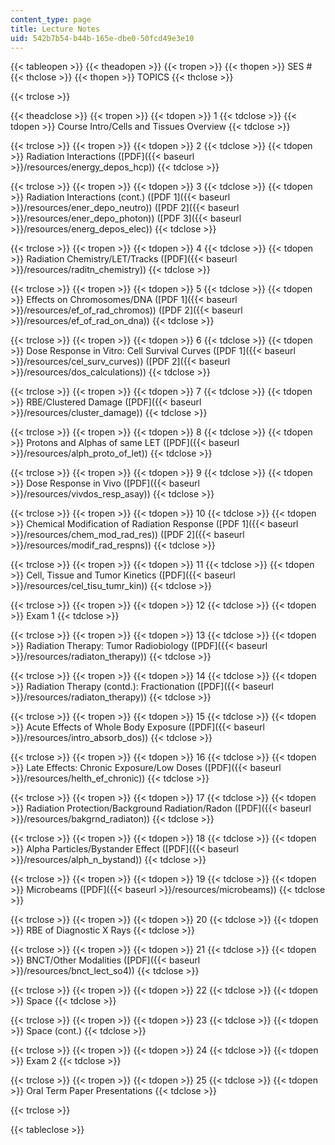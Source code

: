 ```yaml
---
content_type: page
title: Lecture Notes
uid: 542b7b54-b44b-165e-dbe0-50fcd49e3e10
---
```


{{< tableopen >}}
{{< theadopen >}}
{{< tropen >}}
{{< thopen >}}
SES #
{{< thclose >}}
{{< thopen >}}
TOPICS
{{< thclose >}}

{{< trclose >}}

{{< theadclose >}}
{{< tropen >}}
{{< tdopen >}}
1
{{< tdclose >}}
{{< tdopen >}}
Course Intro/Cells and Tissues Overview
{{< tdclose >}}

{{< trclose >}}
{{< tropen >}}
{{< tdopen >}}
2
{{< tdclose >}}
{{< tdopen >}}
Radiation Interactions ([PDF]({{< baseurl >}}/resources/energy_depos_hcp))
{{< tdclose >}}

{{< trclose >}}
{{< tropen >}}
{{< tdopen >}}
3
{{< tdclose >}}
{{< tdopen >}}
Radiation Interactions (cont.) ([PDF 1]({{< baseurl >}}/resources/ener_depo_neutro)) ([PDF 2]({{< baseurl >}}/resources/ener_depo_photon)) ([PDF 3]({{< baseurl >}}/resources/energ_depos_elec))
{{< tdclose >}}

{{< trclose >}}
{{< tropen >}}
{{< tdopen >}}
4
{{< tdclose >}}
{{< tdopen >}}
Radiation Chemistry/LET/Tracks ([PDF]({{< baseurl >}}/resources/raditn_chemistry))
{{< tdclose >}}

{{< trclose >}}
{{< tropen >}}
{{< tdopen >}}
5
{{< tdclose >}}
{{< tdopen >}}
Effects on Chromosomes/DNA ([PDF 1]({{< baseurl >}}/resources/ef_of_rad_chromos)) ([PDF 2]({{< baseurl >}}/resources/ef_of_rad_on_dna))
{{< tdclose >}}

{{< trclose >}}
{{< tropen >}}
{{< tdopen >}}
6
{{< tdclose >}}
{{< tdopen >}}
Dose Response in Vitro: Cell Survival Curves ([PDF 1]({{< baseurl >}}/resources/cel_surv_curves)) ([PDF 2]({{< baseurl >}}/resources/dos_calculations))
{{< tdclose >}}

{{< trclose >}}
{{< tropen >}}
{{< tdopen >}}
7
{{< tdclose >}}
{{< tdopen >}}
RBE/Clustered Damage ([PDF]({{< baseurl >}}/resources/cluster_damage))
{{< tdclose >}}

{{< trclose >}}
{{< tropen >}}
{{< tdopen >}}
8
{{< tdclose >}}
{{< tdopen >}}
Protons and Alphas of same LET ([PDF]({{< baseurl >}}/resources/alph_proto_of_let))
{{< tdclose >}}

{{< trclose >}}
{{< tropen >}}
{{< tdopen >}}
9
{{< tdclose >}}
{{< tdopen >}}
Dose Response in Vivo ([PDF]({{< baseurl >}}/resources/vivdos_resp_asay))
{{< tdclose >}}

{{< trclose >}}
{{< tropen >}}
{{< tdopen >}}
10
{{< tdclose >}}
{{< tdopen >}}
Chemical Modification of Radiation Response ([PDF 1]({{< baseurl >}}/resources/chem_mod_rad_res)) ([PDF 2]({{< baseurl >}}/resources/modif_rad_respns))
{{< tdclose >}}

{{< trclose >}}
{{< tropen >}}
{{< tdopen >}}
11
{{< tdclose >}}
{{< tdopen >}}
Cell, Tissue and Tumor Kinetics ([PDF]({{< baseurl >}}/resources/cel_tisu_tumr_kin))
{{< tdclose >}}

{{< trclose >}}
{{< tropen >}}
{{< tdopen >}}
12
{{< tdclose >}}
{{< tdopen >}}
Exam 1
{{< tdclose >}}

{{< trclose >}}
{{< tropen >}}
{{< tdopen >}}
13
{{< tdclose >}}
{{< tdopen >}}
Radiation Therapy: Tumor Radiobiology ([PDF]({{< baseurl >}}/resources/radiaton_therapy))
{{< tdclose >}}

{{< trclose >}}
{{< tropen >}}
{{< tdopen >}}
14
{{< tdclose >}}
{{< tdopen >}}
Radiation Therapy (contd.): Fractionation ([PDF]({{< baseurl >}}/resources/radiaton_therapy))
{{< tdclose >}}

{{< trclose >}}
{{< tropen >}}
{{< tdopen >}}
15
{{< tdclose >}}
{{< tdopen >}}
Acute Effects of Whole Body Exposure ([PDF]({{< baseurl >}}/resources/intro_absorb_dos))
{{< tdclose >}}

{{< trclose >}}
{{< tropen >}}
{{< tdopen >}}
16
{{< tdclose >}}
{{< tdopen >}}
Late Effects: Chronic Exposure/Low Doses ([PDF]({{< baseurl >}}/resources/helth_ef_chronic))
{{< tdclose >}}

{{< trclose >}}
{{< tropen >}}
{{< tdopen >}}
17
{{< tdclose >}}
{{< tdopen >}}
Radiation Protection/Background Radiation/Radon ([PDF]({{< baseurl >}}/resources/bakgrnd_radiaton))
{{< tdclose >}}

{{< trclose >}}
{{< tropen >}}
{{< tdopen >}}
18
{{< tdclose >}}
{{< tdopen >}}
Alpha Particles/Bystander Effect ([PDF]({{< baseurl >}}/resources/alph_n_bystand))
{{< tdclose >}}

{{< trclose >}}
{{< tropen >}}
{{< tdopen >}}
19
{{< tdclose >}}
{{< tdopen >}}
Microbeams ([PDF]({{< baseurl >}}/resources/microbeams))
{{< tdclose >}}

{{< trclose >}}
{{< tropen >}}
{{< tdopen >}}
20
{{< tdclose >}}
{{< tdopen >}}
RBE of Diagnostic X Rays
{{< tdclose >}}

{{< trclose >}}
{{< tropen >}}
{{< tdopen >}}
21
{{< tdclose >}}
{{< tdopen >}}
BNCT/Other Modalities ([PDF]({{< baseurl >}}/resources/bnct_lect_so4))
{{< tdclose >}}

{{< trclose >}}
{{< tropen >}}
{{< tdopen >}}
22
{{< tdclose >}}
{{< tdopen >}}
Space
{{< tdclose >}}

{{< trclose >}}
{{< tropen >}}
{{< tdopen >}}
23
{{< tdclose >}}
{{< tdopen >}}
Space (cont.)
{{< tdclose >}}

{{< trclose >}}
{{< tropen >}}
{{< tdopen >}}
24
{{< tdclose >}}
{{< tdopen >}}
Exam 2
{{< tdclose >}}

{{< trclose >}}
{{< tropen >}}
{{< tdopen >}}
25
{{< tdclose >}}
{{< tdopen >}}
Oral Term Paper Presentations
{{< tdclose >}}

{{< trclose >}}

{{< tableclose >}}